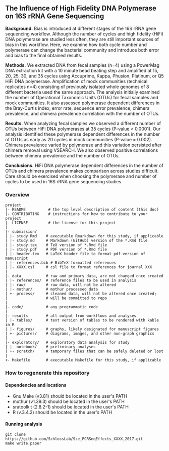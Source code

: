 ## The Influence of High Fidelity DNA Polymerase on 16S rRNA Gene Sequencing

**Background.** Bias is introduced at different stages of the 16S rRNA gene sequencing workflow. Although the number of cycles and high fidelity (HiFi) DNA polymerase are studied less often, they are still important sources of bias in this workflow. Here, we examine how both cycle number and polymerase can change the bacterial community and introduce both error and bias to the final obtained results.


**Methods.** We extracted DNA from fecal samples (n=4) using a PowerMag DNA extraction kit with a 10 minute bead beating step and amplified at 15, 20, 25, 30, and 35 cycles using Accuprime, Kappa, Phusion, Platinum, or Q5 HiFi DNA polymerase. Amplification of mock communities (technical replicates n=4) consisting of previously isolated whole genomes of 8 different bacteria used the same approach. The analysis initially examined the number of Operational Taxonomic Units (OTUs) for fecal samples and mock communities. It also assessed polymerase dependent differences in the Bray-Curtis index, error rate, sequence error prevalence, chimera prevalence, and chimera prevalence correlation with the number of OTUs.



**Results.** When analyzing fecal samples we observed a different number of OTUs between HiFi
DNA polymerases at 35 cycles (P-value < 0.0001). Our analysis identified these polymerase
dependent differences in the number of OTUs as early as 20 cycles in mock communities (P-value
= 0.002). Chimera prevalence varied by polymerase and this variation persisted after chimera
removal using VSEARCH. We also observed positive correlations between chimera prevalence
and the number of OTUs.



**Conclusions.** HiFi DNA polymerase dependent differences in the number of OTUs and chimera
prevalence makes comparison across studies difficult. Care should be exercised when choosing
the polymerase and number of cycles to be used in 16S rRNA gene sequencing studies.




### Overview

	project
	|- README          # the top level description of content (this doc)
	|- CONTRIBUTING    # instructions for how to contribute to your project
	|- LICENSE         # the license for this project
	|
	|- submission/
	| |- study.Rmd    # executable Rmarkdown for this study, if applicable
	| |- study.md     # Markdown (GitHub) version of the *.Rmd file
	| |- study.tex    # TeX version of *.Rmd file
	| |- study.pdf    # PDF version of *.Rmd file
	| |- header.tex   # LaTeX header file to format pdf version of manuscript
	| |- references.bib # BibTeX formatted references
	| |- XXXX.csl     # csl file to format references for journal XXX
	|
	|- data           # raw and primary data, are not changed once created
	| |- references/  # reference files to be used in analysis
	| |- raw/         # raw data, will not be altered
	| |- mothur/      # mothur processed data
	| +- process/     # cleaned data, will not be altered once created;
	|                 # will be committed to repo
	|
	|- code/          # any programmatic code
	|
	|- results        # all output from workflows and analyses
	| |- tables/      # text version of tables to be rendered with kable in R
	| |- figures/     # graphs, likely designated for manuscript figures
	| +- pictures/    # diagrams, images, and other non-graph graphics
	|
	|- exploratory/   # exploratory data analysis for study
	| |- notebook/    # preliminary analyses
	| +- scratch/     # temporary files that can be safely deleted or lost
	|
	+- Makefile       # executable Makefile for this study, if applicable


### How to regenerate this repository

#### Dependencies and locations
* Gnu Make (v3.81) should be located in the user's PATH
* mothur (v1.39.3) should be located in the user's PATH
* sratoolkit (2.8.2-1) should be located in the user's PATH
* R (v.3.4.2) should be located in the user's PATH


#### Running analysis

```
git clone https://github.com/SchlossLab/Sze_PCRSeqEffects_XXXX_2017.git
make write.paper
```
